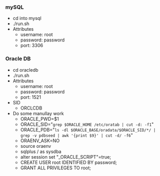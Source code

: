 ### mySQL 
- cd into mysql
- ./run.sh
- Attributes
    - username: root
    - password: password
    - port: 3306


### Oracle DB
- cd oracledb
- ./run.sh
- Attributes
    - username: root
    - password: password
    - port: 1521
- SID
    - ORCLCDB
- Do some manullay work
    - ORACLE_PWD=$1
    - ORACLE_SID="`grep $ORACLE_HOME /etc/oratab | cut -d: -f1`"
    - ORACLE_PDB="`ls -dl $ORACLE_BASE/oradata/$ORACLE_SID/*/ | grep -v pdbseed | awk '{print $9}' | cut -d/ -f6`"
    - ORAENV_ASK=NO
    - source oraenv
    - sqlplus / as sysdba
    - alter session set "_ORACLE_SCRIPT"=true;  
    - CREATE USER root IDENTIFIED BY password;
    - GRANT ALL PRIVILEGES TO root;

